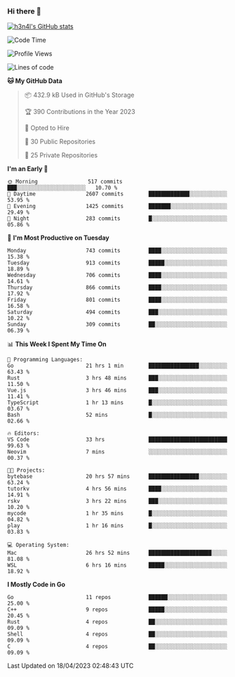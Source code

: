 ### Hi there 👋

[![h3n4l's GitHub stats](https://github-readme-stats.vercel.app/api?username=h3n4l&count_private=true&show_icons=true&theme=radical)](https://github.com/h3n4l/github-readme-stats)

<!--START_SECTION:waka-->
![Code Time](http://img.shields.io/badge/Code%20Time-1%2C142%20hrs%2014%20mins-blue)

![Profile Views](http://img.shields.io/badge/Profile%20Views-3-blue)

![Lines of code](https://img.shields.io/badge/From%20Hello%20World%20I%27ve%20Written-2.7%20million%20lines%20of%20code-blue)

**🐱 My GitHub Data** 

> 📦 432.9 kB Used in GitHub's Storage 
 > 
> 🏆 390 Contributions in the Year 2023
 > 
> 💼 Opted to Hire
 > 
> 📜 30 Public Repositories 
 > 
> 🔑 25 Private Repositories 
 > 
**I'm an Early 🐤** 

```text
🌞 Morning                517 commits         ███░░░░░░░░░░░░░░░░░░░░░░   10.70 % 
🌆 Daytime                2607 commits        █████████████░░░░░░░░░░░░   53.95 % 
🌃 Evening                1425 commits        ███████░░░░░░░░░░░░░░░░░░   29.49 % 
🌙 Night                  283 commits         █░░░░░░░░░░░░░░░░░░░░░░░░   05.86 % 
```
📅 **I'm Most Productive on Tuesday** 

```text
Monday                   743 commits         ████░░░░░░░░░░░░░░░░░░░░░   15.38 % 
Tuesday                  913 commits         █████░░░░░░░░░░░░░░░░░░░░   18.89 % 
Wednesday                706 commits         ████░░░░░░░░░░░░░░░░░░░░░   14.61 % 
Thursday                 866 commits         ████░░░░░░░░░░░░░░░░░░░░░   17.92 % 
Friday                   801 commits         ████░░░░░░░░░░░░░░░░░░░░░   16.58 % 
Saturday                 494 commits         ███░░░░░░░░░░░░░░░░░░░░░░   10.22 % 
Sunday                   309 commits         ██░░░░░░░░░░░░░░░░░░░░░░░   06.39 % 
```


📊 **This Week I Spent My Time On** 

```text
💬 Programming Languages: 
Go                       21 hrs 1 min        ████████████████░░░░░░░░░   63.43 % 
Rust                     3 hrs 48 mins       ███░░░░░░░░░░░░░░░░░░░░░░   11.50 % 
Vue.js                   3 hrs 46 mins       ███░░░░░░░░░░░░░░░░░░░░░░   11.41 % 
TypeScript               1 hr 13 mins        █░░░░░░░░░░░░░░░░░░░░░░░░   03.67 % 
Bash                     52 mins             █░░░░░░░░░░░░░░░░░░░░░░░░   02.66 % 

🔥 Editors: 
VS Code                  33 hrs              █████████████████████████   99.63 % 
Neovim                   7 mins              ░░░░░░░░░░░░░░░░░░░░░░░░░   00.37 % 

🐱‍💻 Projects: 
bytebase                 20 hrs 57 mins      ████████████████░░░░░░░░░   63.24 % 
tutorkv                  4 hrs 56 mins       ████░░░░░░░░░░░░░░░░░░░░░   14.91 % 
rskv                     3 hrs 22 mins       ███░░░░░░░░░░░░░░░░░░░░░░   10.20 % 
mycode                   1 hr 35 mins        █░░░░░░░░░░░░░░░░░░░░░░░░   04.82 % 
play                     1 hr 16 mins        █░░░░░░░░░░░░░░░░░░░░░░░░   03.83 % 

💻 Operating System: 
Mac                      26 hrs 52 mins      ████████████████████░░░░░   81.08 % 
WSL                      6 hrs 16 mins       █████░░░░░░░░░░░░░░░░░░░░   18.92 % 
```

**I Mostly Code in Go** 

```text
Go                       11 repos            ██████░░░░░░░░░░░░░░░░░░░   25.00 % 
C++                      9 repos             █████░░░░░░░░░░░░░░░░░░░░   20.45 % 
Rust                     4 repos             ██░░░░░░░░░░░░░░░░░░░░░░░   09.09 % 
Shell                    4 repos             ██░░░░░░░░░░░░░░░░░░░░░░░   09.09 % 
C                        4 repos             ██░░░░░░░░░░░░░░░░░░░░░░░   09.09 % 
```




 Last Updated on 18/04/2023 02:48:43 UTC
<!--END_SECTION:waka-->

